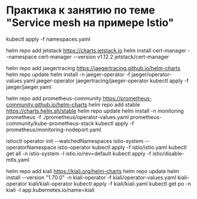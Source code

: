 # Практика к занятию по теме "Service mesh на примере Istio"

kubectl apply -f namespaces.yaml

helm repo add jetstack https://charts.jetstack.io
helm install cert-manager --namespace cert-manager --version v1.12.2 jetstack/cert-manager

helm repo add jaegertracing https://jaegertracing.github.io/helm-charts
helm repo update
helm install -n jaeger-operator -f jaeger/operator-values.yaml jaeger-operator jaegertracing/jaeger-operator
kubectl apply -f jaeger/jaeger.yaml

helm repo add prometheus-community https://prometheus-community.github.io/helm-charts
helm repo add stable https://charts.helm.sh/stable
helm repo update
helm install -n monitoring prometheus -f ./prometheus/operator-values.yaml prometheus-community/kube-prometheus-stack
kubectl apply -f prometheus/monitoring-nodeport.yaml

istioctl operator init --watchedNamespaces istio-system --operatorNamespace istio-operator
kubectl apply -f istio/istio.yaml
kubectl get all -n istio-system -l istio.io/rev=default
kubectl apply -f istio/disable-mtls.yaml

helm repo add kiali https://kiali.org/helm-charts
helm repo update
helm install --version "1.70.0" -n kiali-operator -f kiali/operator-values.yaml kiali-operator kiali/kiali-operator
kubectl apply -f kiali/kiali.yaml
kubectl get po -n kiali -l app.kubernetes.io/name=kiali